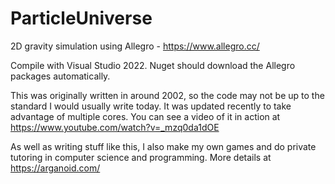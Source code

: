 # ParticleUniverse
2D gravity simulation using Allegro - https://www.allegro.cc/

Compile with Visual Studio 2022. Nuget should download the Allegro packages automatically.

This was originally written in around 2002, so the code may not be up to the standard I would usually write today. It was updated recently to take advantage of multiple cores. You can see a video of it in action at https://www.youtube.com/watch?v=_mzq0da1dOE

As well as writing stuff like this, I also make my own games and do private tutoring in computer science and programming. More details at https://arganoid.com/
